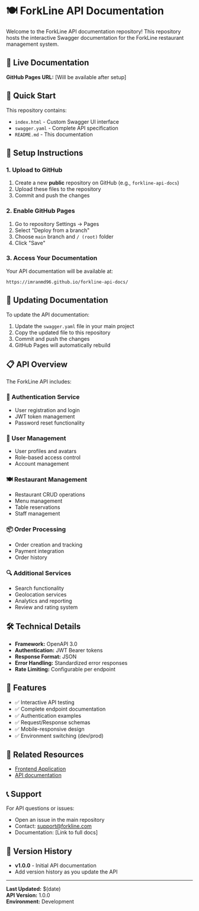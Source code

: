 # 🍽️ ForkLine API Documentation

Welcome to the ForkLine API documentation repository! This repository hosts the interactive Swagger documentation for the ForkLine restaurant management system.

## 📖 Live Documentation

**GitHub Pages URL:** [Will be available after setup]

## 🚀 Quick Start

This repository contains:
- `index.html` - Custom Swagger UI interface
- `swagger.yaml` - Complete API specification
- `README.md` - This documentation

## 🔧 Setup Instructions

### 1. Upload to GitHub
1. Create a new **public** repository on GitHub (e.g., `forkline-api-docs`)
2. Upload these files to the repository
3. Commit and push the changes

### 2. Enable GitHub Pages
1. Go to repository Settings → Pages
2. Select "Deploy from a branch"
3. Choose `main` branch and `/ (root)` folder
4. Click "Save"

### 3. Access Your Documentation
Your API documentation will be available at:
```
https://imranmd96.github.io/forkline-api-docs/
```

## 🔄 Updating Documentation

To update the API documentation:

1. Update the `swagger.yaml` file in your main project
2. Copy the updated file to this repository
3. Commit and push the changes
4. GitHub Pages will automatically rebuild

## 📋 API Overview

The ForkLine API includes:

### 🔐 Authentication Service
- User registration and login
- JWT token management
- Password reset functionality

### 👥 User Management
- User profiles and avatars
- Role-based access control
- Account management

### 🍽️ Restaurant Management
- Restaurant CRUD operations
- Menu management
- Table reservations
- Staff management

### 📦 Order Processing
- Order creation and tracking
- Payment integration
- Order history

### 🔍 Additional Services
- Search functionality
- Geolocation services
- Analytics and reporting
- Review and rating system

## 🛠️ Technical Details

- **Framework:** OpenAPI 3.0
- **Authentication:** JWT Bearer tokens
- **Response Format:** JSON
- **Error Handling:** Standardized error responses
- **Rate Limiting:** Configurable per endpoint

## 🎯 Features

- ✅ Interactive API testing
- ✅ Complete endpoint documentation
- ✅ Authentication examples
- ✅ Request/Response schemas
- ✅ Mobile-responsive design
- ✅ Environment switching (dev/prod)

## 🔗 Related Resources

<!-- - [Main Project Repository](https://github.com/yourusername/forkline)
- [Backend Services](https://github.com/yourusername/forkline/tree/main/backend) -->
- [Frontend Application](https://github.com/imranmd96/flutter_auth_app)
- [API documentation](https://imranmd96.github.io/forkline-api-docs/)

## 📞 Support

For API questions or issues:
- Open an issue in the main repository
- Contact: support@forkline.com
- Documentation: [Link to full docs]

## 🔄 Version History

- **v1.0.0** - Initial API documentation
- Add version history as you update the API

---

**Last Updated:** $(date)  
**API Version:** 1.0.0  
**Environment:** Development 